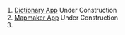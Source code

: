 1. <a href="https://github.com/Gaurav-Vish/Py/tree/master/Apps/Dictionary">Dictionary App</a> Under Construction
2. <a href="https://github.com/Gaurav-Vish/Py/tree/master/Apps/Mapmaker">Mapmaker App</a> Under Construction
3. 
